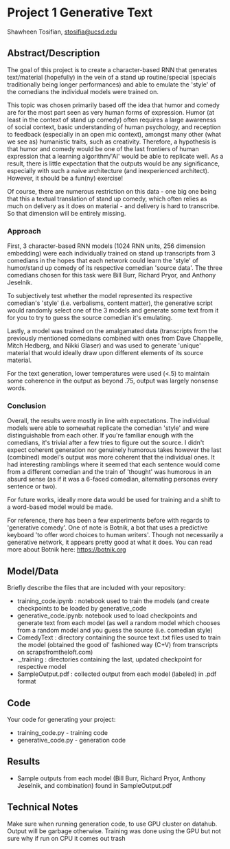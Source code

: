 # Project 1 Generative Text

Shawheen Tosifian, stosifia@ucsd.edu


## Abstract/Description

The goal of this project is to create a character-based RNN that generates text/material (hopefully) in the vein of a stand up routine/special (specials traditionally being longer performances) and able to emulate the 'style' of the comedians the individual models were trained on.

This topic was chosen primarily based off the idea that humor and comedy are for the most part seen as very human forms of expression. Humor (at least in the context of stand up comedy) often requires a large awareness of social context, basic understanding of human psychology, and reception to feedback (especially in an open mic context), amongst many other (what we see as) humanistic traits, such as creativity. Therefore, a hypothesis is that humor and comedy would be one of the last frontiers of human expression that a learning algorithm/'AI' would be able to replicate well. As a result, there is little expectation that the outputs would be any significance, especially with such a naive architecture (and inexperienced architect). However, it should be a fun(ny) exercise!

Of course, there are numerous restriction on this data - one big one being that this a textual translation of stand up comedy, which often relies as much on delivery as it does on material - and delivery is  hard to transcribe. So that dimension will be entirely missing.

### Approach
First, 3 character-based RNN models (1024 RNN units, 256 dimension embedding) were each individually trained on stand up transcripts from 3 comedians in the hopes that each network could learn the 'style' of humor/stand up comedy of its respective comedian 'source data'. The three comedians  chosen for this task were Bill Burr, Richard Pryor, and Anthony Jeselnik.

To subjectively test whether the model represented its respective comedian's 'style' (i.e. verbalisms, content matter), the generative script would randomly select one of the 3 models and generate some text from it for you to try to guess the source comedian it's emulating. 

Lastly, a model was trained on the amalgamated data (transcripts from the previously mentioned comedians combined with ones from Dave Chappelle, Mitch Hedberg, and Nikki Glaser) and was used to generate 'unique' material that would ideally draw upon different elements of its source material.

For the text generation, lower temperatures were used (<.5) to maintain some coherence in the output as beyond .75, output was largely nonsense words.

### Conclusion
Overall, the results were mostly in line with expectations. The individual models were able to somewhat replicate the comedian 'style' and were distinguishable from each other. If you're familiar enough with the comedians, it's trivial after a few tries to figure out the source. I didn't expect coherent generation nor genuinely humorous takes however the last (combined) model's output was more coherent that the individual ones. It had interesting ramblings where it seemed that each sentence would come from a different comedian and the train of 'thought' was humorous in an absurd sense (as if it was a 6-faced comedian, alternating personas every sentence or two).

For future works, ideally more data would be used for training and a shift to a word-based model would be made.

For reference, there has been a few experiments before with regards to 'generative comedy'. One of note is Botnik, a bot that uses a predictive keyboard 'to offer word choices to human writers'. Though not necessarily a generative network, it appears pretty good at what it does. You can read more about Botnik here: https://botnik.org


	

## Model/Data

Briefly describe the files that are included with your repository:
- training_code.ipynb : notebook used to train the models (and create checkpoints to be loaded by generative_code
- generative_code.ipynb: notebook used to load checkpoints and generate text from each model (as well a random model which chooses from a random model and you guess the source (i.e. comedian style)
- ComedyText : directory containing the source text .txt files used to train the model (obtained the good ol' fashioned way (C+V) from transcripts on scrapsfromtheloft.com)
- ._training : directories containing the last, updated checkpoint for respective model
- SampleOutput.pdf : collected output from each model (labeled) in .pdf format


## Code

Your code for generating your project:
- training_code.py - training code
- generative_code.py - generation code

## Results

- Sample outputs from each model (Bill Burr, Richard Pryor, Anthony Jeselnik, and combination) found in SampleOutput.pdf 

## Technical Notes

Make sure when running generation code, to use GPU cluster on datahub. Output will be garbage otherwise. Training was done using the GPU but not sure why if run on CPU it comes out trash






